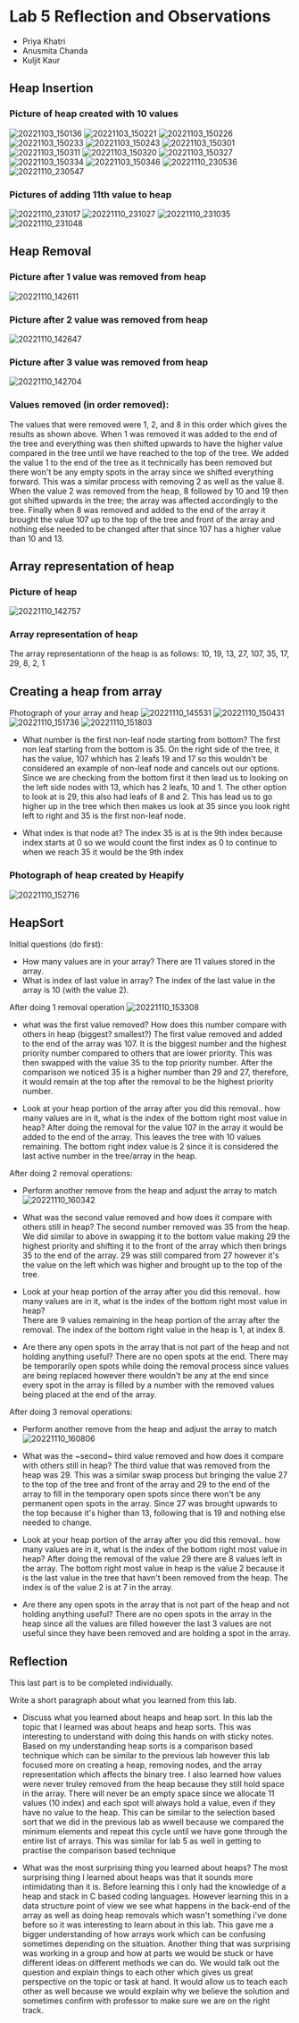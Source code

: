 # Lab 5 Reflection and Observations

* Priya Khatri
* Anusmita Chanda
* Kuljit Kaur

## Heap Insertion

### Picture of heap created with 10 values

![20221103_150136](https://user-images.githubusercontent.com/25591984/199869337-335c5d2e-f979-494a-8630-9d5ca724c8f4.jpg)
![20221103_150221](https://user-images.githubusercontent.com/25591984/201254055-f48f53c5-16da-46d5-bc8f-6e9de964632c.jpg)
![20221103_150226](https://user-images.githubusercontent.com/25591984/199870941-13b1c2ef-7560-4287-b1bb-4f9471d830e5.jpg)
![20221103_150233](https://user-images.githubusercontent.com/25591984/199870958-76bff135-bea7-4ade-975a-d8a0ee7d36fe.jpg)
![20221103_150243](https://user-images.githubusercontent.com/25591984/199871007-87a781c5-8114-4e2d-936e-818de96f8bef.jpg)
![20221103_150301](https://user-images.githubusercontent.com/25591984/199871163-d84f8b7e-3aad-480a-b15b-57dd54f8a792.jpg)
![20221103_150311](https://user-images.githubusercontent.com/25591984/199871303-1e96a824-baf9-4a27-ae9b-a0df543007c9.jpg)
![20221103_150320](https://user-images.githubusercontent.com/25591984/199871340-7fb39013-3698-443d-b6b3-de6226a63dac.jpg)
![20221103_150327](https://user-images.githubusercontent.com/25591984/199871530-fc1763cd-efd1-45ac-8e2e-b5c8be655b13.jpg)
![20221103_150334](https://user-images.githubusercontent.com/25591984/199871561-9b9e660d-62c4-44c4-bae0-2385ef4deab2.jpg)
![20221103_150346](https://user-images.githubusercontent.com/25591984/199871563-ad385b66-3396-4937-aeb1-f3fddd3c4c58.jpg)
![20221110_230536](https://user-images.githubusercontent.com/25591984/201261232-ee5d91f2-eb82-4e3a-ba7d-11a2e6842e53.jpg)
![20221110_230547](https://user-images.githubusercontent.com/25591984/201261235-139bc4ea-e27a-433b-9f35-9608669a3275.jpg)

### Pictures of adding 11th value to heap
![20221110_231017](https://user-images.githubusercontent.com/25591984/201261748-cee53356-00c3-4439-8236-673e1099c8ca.jpg)
![20221110_231027](https://user-images.githubusercontent.com/25591984/201261751-4d09254b-bb16-4c71-b862-053aa2f0a2f3.jpg)
![20221110_231035](https://user-images.githubusercontent.com/25591984/201261754-bf627c83-0bbd-42db-b85a-70545a5bfcd9.jpg)
![20221110_231048](https://user-images.githubusercontent.com/25591984/201261756-ab6eea9c-c342-4aa5-a8e7-94d3a41723b0.jpg)


## Heap Removal

### Picture after 1 value was removed from heap
![20221110_142611](https://user-images.githubusercontent.com/25591984/201263391-197d146c-df3d-4565-a2f4-7a0a8cc3f107.jpg)

### Picture after 2 value was removed from heap
![20221110_142647](https://user-images.githubusercontent.com/25591984/201263496-b77ba1a6-8a22-4226-b28a-cb98cc0e565d.jpg)

### Picture after 3 value was removed from heap
![20221110_142704](https://user-images.githubusercontent.com/25591984/201263563-6684b62a-c512-4915-9d6e-7c19c20914e8.jpg)

### Values removed (in order removed):
The values that were removed were 1, 2, and 8 in this order which gives the results as shown above. When 1 was removed it was added to the end of the tree and everything was then shifted upwards to have the higher value compared in the tree until we have reached to the top of the tree. We added the value 1 to the end of the tree as it technically has been removed but there won't be any empty spots in the array since we shifted everything forward. This was a similar process with removing 2 as well as the value 8. 
When the value 2 was removed from the heap, 8 followed by 10 and 19 then got shifted upwards in the tree; the array was affected accordingly to the tree. 
Finally when 8 was removed and added to the end of the array it brought the value 107 up to the top of the tree and front of the array and nothing else needed to be changed after that since 107 has a higher value than 10 and 13.

## Array representation of heap

### Picture of heap
![20221110_142757](https://user-images.githubusercontent.com/25591984/201268014-87ffca3f-54c5-4eb4-85b0-118e7499bf32.jpg)

### Array representation of heap
The array representationn of the heap is as follows: 10, 19, 13, 27, 107, 35, 17, 29, 8, 2, 1

## Creating a heap from array

Photograph of your array and heap
![20221110_145531](https://user-images.githubusercontent.com/25591984/201417275-ed2a1fe8-c45a-4ff1-abea-bb20e9b7e058.jpg)
![20221110_150431](https://user-images.githubusercontent.com/25591984/201417506-52c512d8-af8b-4161-ad2b-dde8b5277234.jpg)
![20221110_151736](https://user-images.githubusercontent.com/25591984/201417737-8db7b42a-37bb-4406-8d73-664a8ec0ad52.jpg)
![20221110_151803](https://user-images.githubusercontent.com/25591984/201417897-ed3a2579-97a5-41cb-9375-84dfa559688d.jpg)

* What number is the first non-leaf node starting from bottom? 
The first non leaf starting from the bottom is 35. On the right side of the tree, it has the value, 107 whhich has 2 leafs 19 and 17 so this wouldn't be considered an example of non-leaf node and cancels out our options. Since we are checking from the bottom first it then lead us to looking on the left side nodes with 13, which has 2 leafs, 10 and 1. The other option to look at is 29, this also had leafs of 8 and 2. This has lead us to go higher up in the tree which then makes us look at 35 since you look right left to right and 35 is the first non-leaf node.

* What index is that node at? The index 35 is at is the 9th index because index starts at 0 so we would count the first index as 0 to continue to when we reach 35 it would be the 9th index


### Photograph of heap created by Heapify
![20221110_152716](https://user-images.githubusercontent.com/25591984/201267816-b9cb7daf-3218-48ed-9d78-d0c79c22a37d.jpg)

## HeapSort

Initial questions (do first):
* How many values are in your array? There are 11 values stored in the array.
* What is index of last value in array? The index of the last value in the array is 10 (with the value 2).

After doing 1 removal operation
![20221110_153308](https://user-images.githubusercontent.com/25591984/201267817-a7ce8a70-7415-4845-9365-3d86081453e7.jpg)

* what was the first value removed? How does this number compare with others in heap (biggest? smallest?) 
The first value removed and added to the end of the array was 107. It is the biggest number and the highest priority number compared to others that are lower priority. This was then swapped with the value 35 to the top priority number. After the comparison we noticed 35 is a higher number than 29 and 27, therefore, it would remain at the top after the removal to be the highest priority number.

* Look at your heap portion of the array after you did this removal.. how many values are in it, what is the index of the bottom right most value in heap? 
After doing the removal for the value 107 in the array it would be added to the end of the array. This leaves the tree with 10 values remaining. The bottom right index value is 2 since it is considered the last active number in the tree/array in the heap. 

After doing 2 removal operations:
* Perform another remove from the heap and adjust the array to match
![20221110_160342](https://user-images.githubusercontent.com/25591984/201267819-a2b8929b-ee68-45c2-bedf-7192dd4b4880.jpg)

* What was the second value removed and how does it compare with others still in heap? 
The second number removed was 35 from the heap. We did similar to above in swapping it to the bottom value making 29 the highest priority and shifting it to the front of the array which then brings 35 to the end of the array. 29 was still compared from 27 however it's the value on the left which was higher and brought up to the top of the tree.
 
* Look at your heap portion of the array after you did this removal.. how many values are in it, what is the index of the bottom right most value in heap?  
There are 9 values remaining in the heap portion of the array after the removal. The index of the bottom right value in the heap is 1, at index 8.

* Are there any open spots in the array that is not part of the heap and not holding anything useful? 
There are no open spots at the end. There may be temporarily open spots while doing the removal process since values are being replaced however there wouldn't be any at the end since every spot in the array is filled by a number with the removed values being placed at the end of the array.

After doing 3 removal operations:

* Perform another remove from the heap and adjust the array to match
![20221110_160806](https://user-images.githubusercontent.com/25591984/201267823-a5738ca9-08ff-4e32-a805-16736de38d78.jpg)

* What was the ~second~ third value removed and how does it compare with others still in heap? 
The third value that was removed from the heap was 29. This was a similar swap process but bringing the value 27 to the top of the tree and front of the array and 29 to the end of the array to fill in the temporary open spots since there won't be any permanent open spots in the array. Since 27 was brought upwards to the top because it's higher than 13, following that is 19 and nothing else needed to change.

* Look at your heap portion of the array after you did this removal.. how many values are in it, what is the index of the bottom right most value in heap?
After doing the removal of the value 29 there are 8 values left in the array. The bottom right most value in heap is the value 2 because it is the last value in the tree that havn't been removed from the heap. The index is of the value 2 is at 7 in the array. 

* Are there any open spots in the array that is not part of the heap and not holding anything useful?
There are no open spots in the array in the heap since all the values are filled however the last 3 values are not useful since they have been removed and are holding a spot in the array. 


## Reflection

This last part is to be completed individually.

Write a short paragraph about what you learned from this lab.
* Discuss what you learned about heaps and heap sort.
In this lab the topic that I learned was about heaps and heap sorts. This was interesting to understand with doing this hands on with sticky notes. Based on my understanding heap sorts is a comparison based technique which can be similar to the previous lab however this lab focused more on creating a heap, removing nodes, and the array representation which affects the binary tree. I also learned how values were never truley removed from the heap because they still hold space in the array. There will never be an empty space since we allocate 11 values (10 index) and each spot will always hold a value, even if they have no value to the heap. This can be similar to the selection based sort that we did in the previous lab as wwell because we compared the minimum elements and repeat this cycle until we have gone through the entire list of arrays. This was similar for lab 5 as well in getting to practise the comparison based technique

* What was the most surprising thing you learned about heaps?
The most surprising thing I learned about heaps was that it sounds more intimidating than it is. Before learning this I only had the knowledge of a heap and stack in C based coding languages. However learning this in a data structure point of view we see what happens in the back-end of the array as well as doing heap removals which wasn't something i've done before so it was interesting to learn about in this lab. This gave me a bigger understanding of how arrays work which can be confusing sometimes depending on the situation. 
Another thing that was surprising was working in a group and how at parts we would be stuck or have different ideas on different methods we can do. We would talk out the question and explain things to each other which gives us great perspective on the topic or task at hand. It would allow us to teach each other as well because we would explain why we believe the solution and sometimes confirm with professor to make sure we are on the right track.



